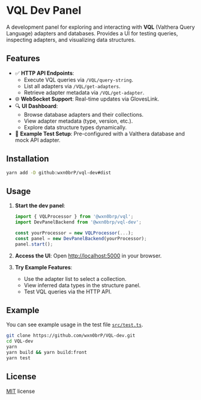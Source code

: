 # VQL Dev Panel

A development panel for exploring and interacting with **VQL** (Valthera Query Language) adapters and databases. Provides a UI for testing queries, inspecting adapters, and visualizing data structures.

## Features

- ✅ **HTTP API Endpoints**:
  - Execute VQL queries via `/VQL/query-string`.
  - List all adapters via `/VQL/get-adapters`.
  - Retrieve adapter metadata via `/VQL/get-adapter`.
- 🌐 **WebSocket Support**: Real-time updates via GlovesLink.
- 🔍 **UI Dashboard**:
  - Browse database adapters and their collections.
  - View adapter metadata (type, version, etc.).
  - Explore data structure types dynamically.
- 🧪 **Example Test Setup**: Pre-configured with a Valthera database and mock API adapter.

## Installation

```bash
yarn add -D github:wxn0brP/vql-dev#dist
```

## Usage

1. **Start the dev panel**:
    ```ts
    import { VQLProcessor } from '@wxn0brp/vql';
    import DevPanelBackend from '@wxn0brp/vql-dev';

    const yourProcessor = new VQLProcessor(...);
    const panel = new DevPanelBackend(yourProcessor);
    panel.start();
    ```

2. **Access the UI**:
   Open [http://localhost:5000](http://localhost:5000) in your browser.

3. **Try Example Features**:
   - Use the adapter list to select a collection.
   - View inferred data types in the structure panel.
   - Test VQL queries via the HTTP API.

## Example

You can see example usage in the test file [`src/test.ts`](src/test.ts).
```bash
git clone https://github.com/wxn0brP/VQL-dev.git
cd VQL-dev
yarn
yarn build && yarn build:front
yarn test
```

## License

[MIT](LICENSE) license